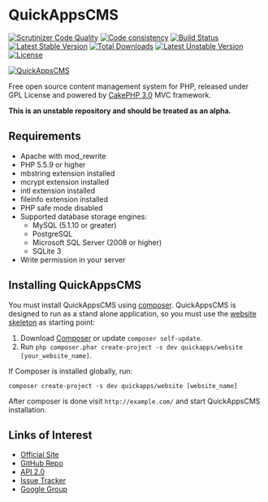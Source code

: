 # QuickAppsCMS

[![Scrutinizer Code Quality](https://scrutinizer-ci.com/g/quickapps/cms/badges/quality-score.png?b=2.0)](https://scrutinizer-ci.com/g/quickapps/cms/?branch=2.0)
[![Code consistency](http://squizlabs.github.io/PHP_CodeSniffer/analysis/quickapps/cms/grade.svg)](http://squizlabs.github.io/PHP_CodeSniffer/analysis/quickapps/cms)
[![Build Status](https://travis-ci.org/quickapps/cms.svg?branch=2.0)](https://travis-ci.org/quickapps/cms)
[![Latest Stable Version](https://poser.pugx.org/quickapps/cms/v/stable)](https://packagist.org/packages/quickapps/cms)
[![Total Downloads](https://poser.pugx.org/quickapps/cms/downloads)](https://packagist.org/packages/quickapps/cms)
[![Latest Unstable Version](https://poser.pugx.org/quickapps/cms/v/unstable)](https://packagist.org/packages/quickapps/cms)
[![License](https://poser.pugx.org/quickapps/cms/license)](https://packagist.org/packages/quickapps/cms)

[![QuickAppsCMS](http://quickappscms.org/system/img/logo.png)](http://www.quickappscms.org)

Free open source content management system for PHP, released under GPL License
and powered by [CakePHP 3.0](http://cakephp.org) MVC framework.

**This is an unstable repository and should be treated as an alpha.**

## Requirements

* Apache with mod_rewrite
* PHP 5.5.9 or higher
* mbstring extension installed
* mcrypt extension installed
* intl extension installed
* fileinfo extension installed
* PHP safe mode disabled
* Supported database storage engines:
   * MySQL (5.1.10 or greater)
   * PostgreSQL
   * Microsoft SQL Server (2008 or higher)
   * SQLite 3
* Write permission in your server

## Installing QuickAppsCMS

You must install QuickAppsCMS using [composer](http://getcomposer.org).
QuickAppsCMS is designed to run as a stand alone application, so you must
use the [website skeleton](https://github.com/QuickAppsCMS/website) as
starting point:

1. Download [Composer](http://getcomposer.org/doc/00-intro.md) or update `composer self-update`.
2. Run `php composer.phar create-project -s dev quickapps/website [your_website_name]`.

If Composer is installed globally, run:

    composer create-project -s dev quickapps/website [website_name]

After composer is done visit `http://example.com/` and start QuickAppsCMS installation.

## Links of Interest

 * [Official Site](http://www.quickappscms.org)
 * [GitHub Repo](https://github.com/quickapps/cms)
 * [API 2.0](http://api.quickappscms.org/2.0)
 * [Issue Tracker](https://github.com/quickapps/cms/issues)
 * [Google Group](https://groups.google.com/group/quickapps-cms)